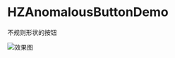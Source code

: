 # HZAnomalousButtonDemo
不规则形状的按钮

![效果图](https://github.com/jihuaibin2017/HZAnomalousButtonDemo/blob/master/HZAnomalousButtonDemo/model.PNG)
